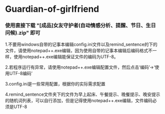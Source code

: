 # Guardian-of-girlfriend

### 使用直接下载 "[成品]女友守护者(自动情感分析、提醒、节日、生日问候).zip" 即可

1.不要用windows自带的记事本编辑config.ini文件以及remind_sentence的下的文件，请使用notepad++.exe编辑，因为使用自带的记事本编辑后编码格式不一样，使用notepad++.exe编辑能保证文件的编码为UTF-8。

2.若程序运行有异常，请使用notepad++.exe编辑配置文件，然后点击‘编码’→‘使用UTF-8编码’

3.config.ini是一些常用配置，根据你的实际需求配置

4.remind_sentence文件夹下的文件为早上起床、午餐提示、晚餐提示、晚安提示的随机词列表，可以自行添加，但是记得使用notepad++.exe编辑，文件编码必须是UTF-8

